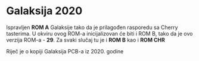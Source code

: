 # Galaksija 2020

Ispravljen **ROM A** Galaksije tako da je prilagođen rasporedu sa Cherry tasterima.
U okviru ovog ROM-a inicijalizovan će biti i ROM B, tako da je ovo verzija ROM-a - **29**.
Za svaki slučaj tu je i **ROM B** kao i **ROM CHR**  

Riječ je o kopiji Galaksija PCB-a iz 2020. godine
